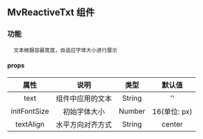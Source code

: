 ## MvReactiveTxt 组件

### 功能
```
  文本根据容器宽度，自适应字体大小进行展示
```

#### props
| 属性 | 说明 | 类型 | 默认值 |
| :------: | :----: | :----: | :--: |
| text | 组件中应用的文本 | String | '' |
| initFontSize | 初始字体大小 | Number | 16(单位: px) |
| textAlign | 水平方向对齐方式 | String | center |